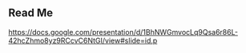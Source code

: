 ## Read Me

 https://docs.google.com/presentation/d/1BhNWGmvocLq9Qsa6r86L-42hcZhmo8yz9RCcvC6NtGI/view#slide=id.p
